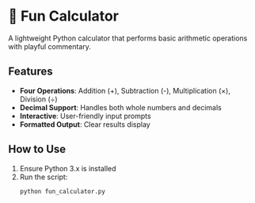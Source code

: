 # 🧮 Fun Calculator

A lightweight Python calculator that performs basic arithmetic operations with playful commentary.

## Features
- **Four Operations**: Addition (+), Subtraction (-), Multiplication (×), Division (÷)
- **Decimal Support**: Handles both whole numbers and decimals
- **Interactive**: User-friendly input prompts
- **Formatted Output**: Clear results display

## How to Use
1. Ensure Python 3.x is installed
2. Run the script:
   ```bash
   python fun_calculator.py
